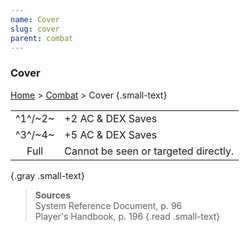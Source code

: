 ```yaml
---
name: Cover
slug: cover
parent: combat
---
```

### Cover
[Home](dm-operations-center) > [Combat](combat) > Cover {.small-text}

|         |                                      |
| :-----: | ------------------------------------ |
| ^1^/~2~ | +2 AC & DEX Saves                    |
| ^3^/~4~ | +5 AC & DEX Saves                    |
|  Full   | Cannot be seen or targeted directly. |
{.gray .small-text}

> **Sources** <br/>
> System Reference Document, p. 96<br/>
> Player's Handbook, p. 196
{.read .small-text}